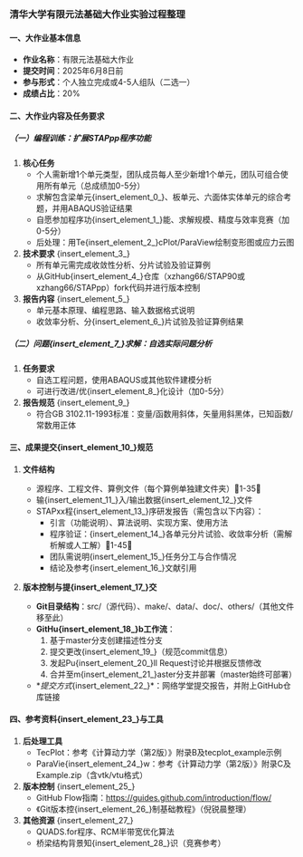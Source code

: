 ### 清华大学有限元法基础大作业实验过程整理  
#### 一、大作业基本信息  
- **作业名称**：有限元法基础大作业  
- **提交时间**：2025年6月8日前  
- **参与形式**：个人独立完成或4-5人组队（二选一）  
- **成绩占比**：20%  

#### 二、大作业内容及任务要求  
##### （一）编程训练：扩展STAPpp程序功能  
1. **核心任务**  
   - 个人需新增1个单元类型，团队成员每人至少新增1个单元，团队可组合使用所有单元（总成绩加0-5分）  
   - 求解包含梁单元{insert\_element\_0\_}、板单元、六面体实体单元的综合考题，并用ABAQUS验证结果  
   - 自愿参加程序功{insert\_element\_1\_}能、求解规模、精度与效率竞赛（加0-5分）  
   - 后处理：用Te{insert\_element\_2\_}cPlot/ParaView绘制变形图或应力云图  
2. **技术要求** {insert\_element\_3\_} 
   - 所有单元需完成收敛性分析、分片试验及验证算例  
   - 从GitHub{insert\_element\_4\_}仓库（xzhang66/STAP90或xzhang66/STAPpp）fork代码并进行版本控制  
3. **报告内容** {insert\_element\_5\_} 
   - 单元基本原理、编程思路、输入数据格式说明  
   - 收敛率分析、分{insert\_element\_6\_}片试验及验证算例结果  

##### （二）问题{insert\_element\_7\_}求解：自选实际问题分析  
1. **任务要求**  
   - 自选工程问题，使用ABAQUS或其他软件建模分析  
   - 可进行改进/优{insert\_element\_8\_}化设计（加0-5分）  
2. **报告规范** {insert\_element\_9\_} 
   - 符合GB 3102.11-1993标准：变量/函数用斜体，矢量用斜黑体，已知函数/常数用正体  

#### 三、成果提交{insert\_element\_10\_}规范  
1. **文件结构**  
   - 源程序、工程文件、算例文件（每个算例单独建文件夹）🔶1-35🔶  
   - 输{insert\_element\_11\_}入/输出数据{insert\_element\_12\_}文件  
   - STAPxx程{insert\_element\_13\_}序研发报告（需包含以下内容）：  
     - 引言（功能说明）、算法说明、实现方案、使用方法  
     - 程序验证：{insert\_element\_14\_}各单元分片试验、收敛率分析（需解析解或人工解）🔶1-45🔶  
     - 团队需说明{insert\_element\_15\_}任务分工与合作情况  
     - 结论及参考{insert\_element\_16\_}文献引用  

2. **版本控制与提{insert\_element\_17\_}交**  
   - **Git目录结构**：src/（源代码）、make/、data/、doc/、others/（其他文件移至此）  
   - **GitHu{insert\_element\_18\_}b工作流**：  
     1. 基于master分支创建描述性分支  
     2. 提交更改{insert\_element\_19\_}（规范commit信息）  
     3. 发起Pu{insert\_element\_20\_}ll Request讨论并根据反馈修改  
     4. 合并至m{insert\_element\_21\_}aster分支并部署（master始终可部署）  
   - **提交方式*{insert\_element\_22\_}*：网络学堂提交报告，并附上GitHub仓库链接  

#### 四、参考资料{insert\_element\_23\_}与工具  
1. **后处理工具**  
   - TecPlot：参考《计算动力学（第2版）》附录B及tecplot_example示例  
   - ParaVie{insert\_element\_24\_}w：参考《计算动力学（第2版）》附录C及Example.zip（含vtk/vtu格式）  
2. **版本控制** {insert\_element\_25\_} 
   - GitHub Flow指南：https://guides.github.com/introduction/flow/   
   - 《Git版本控{insert\_element\_26\_}制基础教程》（倪锐晨整理）  
3. **其他资源** {insert\_element\_27\_} 
   - QUADS.for程序、RCM半带宽优化算法  
   - 桥梁结构背景知{insert\_element\_28\_}识（竞赛参考）  
```{insert\_element\_29\_}